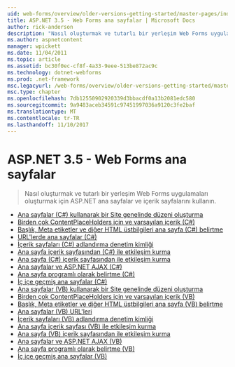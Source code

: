 ```yaml
---
uid: web-forms/overview/older-versions-getting-started/master-pages/index
title: ASP.NET 3.5 - Web Forms ana sayfalar | Microsoft Docs
author: rick-anderson
description: "Nasıl oluşturmak ve tutarlı bir yerleşim Web Forms uygulamaları oluşturmak için ASP.NET ana sayfalar ve içerik sayfalarını kullanın."
ms.author: aspnetcontent
manager: wpickett
ms.date: 11/04/2011
ms.topic: article
ms.assetid: bc30f0ec-cf8f-4a33-9eee-513be872ac9c
ms.technology: dotnet-webforms
ms.prod: .net-framework
msc.legacyurl: /web-forms/overview/older-versions-getting-started/master-pages
msc.type: chapter
ms.openlocfilehash: 7db12550902920339d3bbacdf0a13b2081edc580
ms.sourcegitcommit: 9a9483aceb34591c97451997036a9120c3fe2baf
ms.translationtype: MT
ms.contentlocale: tr-TR
ms.lasthandoff: 11/10/2017
---
```

<a name="aspnet-35---web-forms-master-pages"></a>ASP.NET 3.5 - Web Forms ana sayfalar
====================
> Nasıl oluşturmak ve tutarlı bir yerleşim Web Forms uygulamaları oluşturmak için ASP.NET ana sayfalar ve içerik sayfalarını kullanın.


- [Ana sayfalar (C#) kullanarak bir Site genelinde düzeni oluşturma](creating-a-site-wide-layout-using-master-pages-cs.md)
- [Birden çok ContentPlaceHolders için ve varsayılan içerik (C#)](multiple-contentplaceholders-and-default-content-cs.md)
- [Başlık, Meta etiketler ve diğer HTML üstbilgileri ana sayfa (C#) belirtme](specifying-the-title-meta-tags-and-other-html-headers-in-the-master-page-cs.md)
- [URL'lerde ana sayfalar (C#)](urls-in-master-pages-cs.md)
- [İçerik sayfaları (C#) adlandırma denetim kimliği](control-id-naming-in-content-pages-cs.md)
- [Ana sayfa içerik sayfasından (C#) ile etkileşim kurma](interacting-with-the-master-page-from-the-content-page-cs.md)
- [Ana sayfa (C#) içerik sayfasından ile etkileşim kurma](interacting-with-the-content-page-from-the-master-page-cs.md)
- [Ana sayfalar ve ASP.NET AJAX (C#)](master-pages-and-asp-net-ajax-cs.md)
- [Ana sayfa programlı olarak belirtme (C#)](specifying-the-master-page-programmatically-cs.md)
- [İç içe geçmiş ana sayfalar (C#)](nested-master-pages-cs.md)
- [Ana sayfalar (VB) kullanarak bir Site genelinde düzeni oluşturma](creating-a-site-wide-layout-using-master-pages-vb.md)
- [Birden çok ContentPlaceHolders için ve varsayılan içerik (VB)](multiple-contentplaceholders-and-default-content-vb.md)
- [Başlık, Meta etiketler ve diğer HTML üstbilgileri ana sayfa (VB) belirtme](specifying-the-title-meta-tags-and-other-html-headers-in-the-master-page-vb.md)
- [Ana sayfalar (VB) URL'leri](urls-in-master-pages-vb.md)
- [İçerik sayfaları (VB) adlandırma denetim kimliği](control-id-naming-in-content-pages-vb.md)
- [Ana sayfa içerik sayfası (VB) ile etkileşim kurma](interacting-with-the-master-page-from-the-content-page-vb.md)
- [Ana sayfa (VB) içerik sayfasından ile etkileşim kurma](interacting-with-the-content-page-from-the-master-page-vb.md)
- [Ana sayfalar ve ASP.NET AJAX (VB)](master-pages-and-asp-net-ajax-vb.md)
- [Ana sayfa programlı olarak belirtme (VB)](specifying-the-master-page-programmatically-vb.md)
- [İç içe geçmiş ana sayfalar (VB)](nested-master-pages-vb.md)
